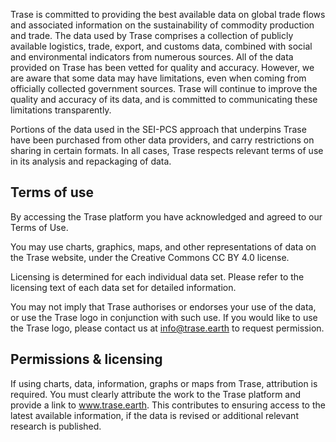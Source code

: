 Trase is committed to providing the best available data on global trade flows and associated 
information on the sustainability of commodity production and trade. The data used by Trase 
comprises a collection of publicly available logistics, trade, export, and customs data, combined
with social and environmental indicators from numerous sources. All of the data provided on 
Trase has been vetted for quality and accuracy. However, we are aware that some data may have 
limitations, even when coming from officially collected government sources. Trase will continue 
to improve the quality and accuracy of its data, and is committed to communicating these 
limitations transparently.

Portions of the data used in the SEI-PCS approach that underpins Trase have been purchased from 
other data providers, and carry restrictions on sharing in certain formats. In all cases, Trase 
respects relevant terms of use in its analysis and repackaging of data.

## Terms of use
By accessing the Trase platform you have acknowledged and agreed to our Terms of Use.

You may use charts, graphics, maps, and other representations of data on the Trase website, under
the Creative Commons CC BY 4.0 license.
 
Licensing is determined for each individual data set. Please refer to the licensing text of each 
data set for detailed information.

You may not imply that Trase authorises or endorses your use of the data, or use the Trase logo 
in conjunction with such use. If you would like to use the Trase logo, please contact us at 
info@trase.earth to request permission.


## Permissions & licensing
If using charts, data, information, graphs or maps from Trase, attribution is required. You must 
clearly attribute the work to the Trase platform and provide a link to www.trase.earth. This 
contributes to ensuring access to the latest available information, if the data is revised or 
additional relevant research is published.
